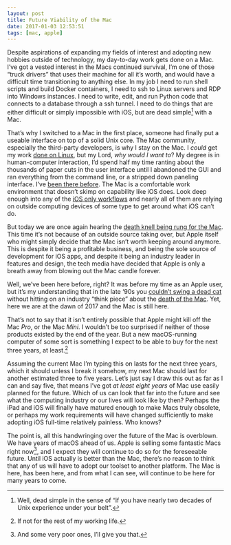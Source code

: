 ```yaml
---
layout: post
title: Future Viability of the Mac
date: 2017-01-03 12:53:51
tags: [mac, apple]
---
```


Despite aspirations of expanding my fields of interest and adopting new hobbies outside of technology, my day-to-day work gets done on a Mac. I’ve got a vested interest in the Macs continued survival, I’m one of those “truck drivers” that uses their machine for all it’s worth, and would have a difficult time transitioning to anything else. In my job I need to run shell scripts and build Docker containers, I need to ssh to Linux servers and RDP into Windows instances. I need to write, edit, and run Python code that connects to a database through a ssh tunnel. I need to do things that are either difficult or simply impossible with iOS, but are dead simple[^1] with a Mac. 

That’s why I switched to a Mac in the first place, someone had finally put a useable interface on top of a solid Unix core. The Mac community, especially the third-party developers, is why I stay on the Mac. I *could* get my work [done on Linux][1], but my Lord, *why would I want to*? My degree is in human-computer interaction, I’d spend half my time ranting about the thousands of paper cuts in the user interface until I abandoned the GUI and ran everything from the command line, or a stripped down paneling interface. I’ve [been there before][2]. The Mac is a comfortable work environment that doesn’t skimp on capability like iOS does. Look deep enough into any of the [iOS only workflows][3] and nearly all of them are relying on outside computing devices of some type to get around what iOS can’t do. 

But today we are once again hearing the [death knell being rung for the Mac][4]. This time it’s not because of an outside source taking over, but Apple itself who might simply decide that the Mac isn’t worth keeping around anymore. This is despite it being a profitable business, and being the sole source of development for iOS apps, and despite it being an industry leader in features and design, the tech media have decided that Apple is only a breath away from blowing out the Mac candle forever. 

Well, we’ve been here before, right? It was before my time as an Apple user, but it’s my understanding that in the late ‘90s you [couldn’t swing a dead cat][5] without hitting on an industry “think piece” about the [death of the Mac][6]. Yet, here we are at the dawn of 2017 and the Mac is still here. 

That’s not to say that it isn’t entirely possible that Apple might kill off the Mac *Pro*, or the Mac *Mini*. I wouldn’t be too surprised if neither of those products existed by the end of the year. But a new macOS-running computer of some sort is something I expect to be able to buy for the next three years, at least.[^2] 

Assuming the current Mac I’m typing this on lasts for the next three years, which it should unless I break it somehow, my next Mac should last for another estimated three to five years. Let’s just say I draw this out as far as I can and say five, that means I’ve got *at least eight years* of Mac use easily planned for the future.  Which of us can look that far into the future and see what the computing industry or our lives will look like by then? Perhaps the iPad and iOS will finally have matured enough to make Macs truly obsolete, or perhaps my work requirements will have changed sufficiently to make adopting iOS full-time relatively painless. Who knows? 

The point is, all this handwringing over the future of the Mac is overblown. We have years of macOS ahead of us. Apple is selling some fantastic Macs right now[^3], and I expect they will continue to do so for the foreseeable future. Until iOS actually is better than the Mac, there’s no reason to think that any of us will have to adopt our toolset to another platform. The Mac is here, has been here, and from what I can see, will continue to be here for many years to come. 

[^1]:	Well, dead simple in the sense of “if you have nearly two decades of Unix experience under your belt”. 

[^2]:	If not for the rest of my working life.

[^3]:	And some very poor ones, I’ll give you that. 

[1]:	https://www.ubuntu.com/desktop
[2]:	https://jonathanbuys.com/the-coffee-cup
[3]:	https://www.macstories.net/stories/one-year-of-ipad-pro/
[4]:	https://www.bloomberg.com/news/articles/2016-12-20/how-apple-alienated-mac-loyalists?cmpid=yhoo.headline&yptr=yahoo
[5]:	http://www.worldwidewords.org/qa/qa-nor1.htm
[6]:	https://www.macobserver.com/tmo/death_knell
